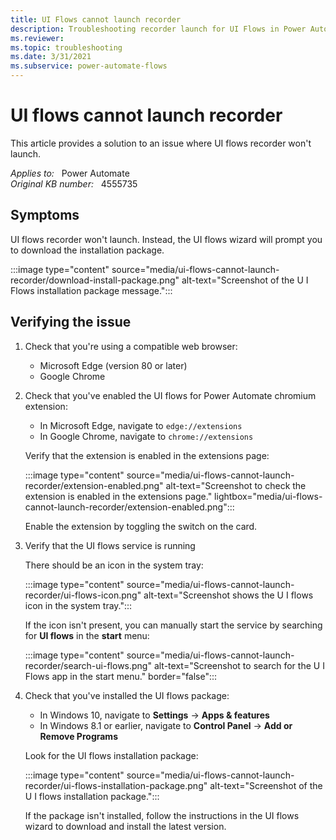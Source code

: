 ```yaml
---
title: UI Flows cannot launch recorder
description: Troubleshooting recorder launch for UI Flows in Power Automate.
ms.reviewer: 
ms.topic: troubleshooting
ms.date: 3/31/2021
ms.subservice: power-automate-flows
---
```

# UI flows cannot launch recorder

This article provides a solution to an issue where UI flows recorder won't launch.

_Applies to:_ &nbsp; Power Automate  
_Original KB number:_ &nbsp; 4555735

## Symptoms

UI flows recorder won't launch. Instead, the UI flows wizard will prompt you to download the installation package.

:::image type="content" source="media/ui-flows-cannot-launch-recorder/download-install-package.png" alt-text="Screenshot of the U I Flows installation package message.":::

## Verifying the issue

1. Check that you're using a compatible web browser:

    - Microsoft Edge (version 80 or later)
    - Google Chrome

2. Check that you've enabled the UI flows for Power Automate chromium extension:

    - In Microsoft Edge, navigate to `edge://extensions`
    - In Google Chrome, navigate to `chrome://extensions`

    Verify that the extension is enabled in the extensions page:

    :::image type="content" source="media/ui-flows-cannot-launch-recorder/extension-enabled.png" alt-text="Screenshot to check the extension is enabled in the extensions page." lightbox="media/ui-flows-cannot-launch-recorder/extension-enabled.png":::

    Enable the extension by toggling the switch on the card.

3. Verify that the UI flows service is running

    There should be an icon in the system tray:

    :::image type="content" source="media/ui-flows-cannot-launch-recorder/ui-flows-icon.png" alt-text="Screenshot shows the U I flows icon in the system tray.":::

    If the icon isn't present, you can manually start the service by searching for **UI flows** in the **start** menu:

    :::image type="content" source="media/ui-flows-cannot-launch-recorder/search-ui-flows.png" alt-text="Screenshot to search for the U I Flows app in the start menu." border="false":::

4. Check that you've installed the UI flows package:

    - In Windows 10, navigate to **Settings** → **Apps & features**  
    - In Windows 8.1 or earlier, navigate to **Control Panel** → **Add or Remove Programs**

    Look for the UI flows installation package:

    :::image type="content" source="media/ui-flows-cannot-launch-recorder/ui-flows-installation-package.png" alt-text="Screenshot of the U I flows installation package.":::

    If the package isn't installed, follow the instructions in the UI flows wizard to download and install the latest version.

